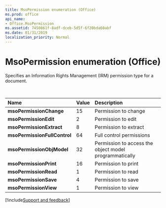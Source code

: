 ```yaml
---
title: MsoPermission enumeration (Office)
ms.prod: office
api_name:
- Office.MsoPermission
ms.assetid: 7450861f-8adf-dceb-5d5f-6f20bda60abf
ms.date: 01/31/2019
localization_priority: Normal
---
```



# MsoPermission enumeration (Office)

Specifies an Information Rights Management (IRM) permission type for a document.

<br/>

|Name|Value|Description|
|:-----|:-----|:-----|
|**msoPermissionChange**|15|Permission to change |
|**msoPermissionEdit**|2|Permission to edit |
|**msoPermissionExtract**|8|Permission to extract |
|**msoPermissionFullControl**|64|Full control permissions |
|**msoPermissionObjModel**|32|Permission to access the object model programmatically |
|**msoPermissionPrint**|16|Permission to print |
|**msoPermissionRead**|1|Permission to read |
|**msoPermissionSave**|4|Permission to save |
|**msoPermissionView**|1|Permission to view |

[!include[Support and feedback](~/includes/feedback-boilerplate.md)]